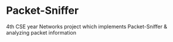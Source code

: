 # Packet-Sniffer
4th CSE year 
Networks project which implements Packet-Sniffer & analyzing packet information

